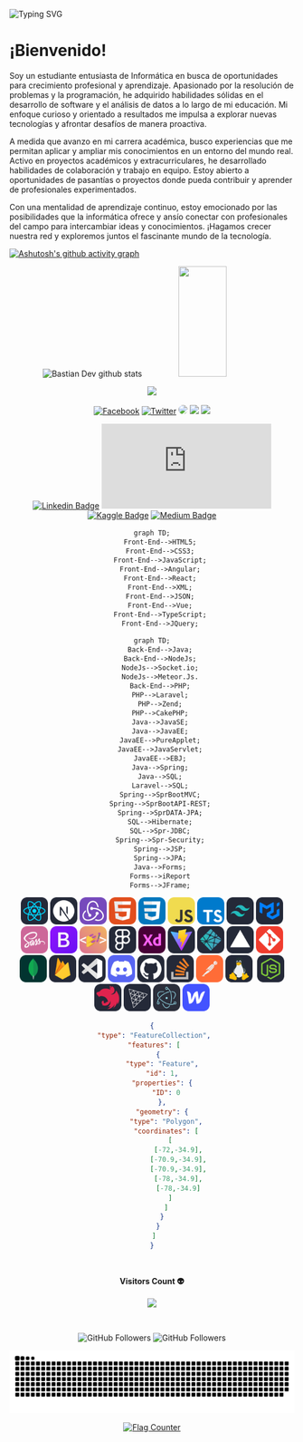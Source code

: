  
 ![Typing SVG](https://readme-typing-svg.herokuapp.com/?color=02D9F7FF&size=35&center=true&vCenter=true&width=1000&lines=¡Hola!;Como+esta+Que+tenerte+Acá;¡Gracias+por+estar+aqui!)

 <!-------------------------------------------------------------------------------------------------------------------------------------------->
# ¡Bienvenido!
Soy un estudiante entusiasta de Informática en busca de oportunidades para crecimiento profesional y aprendizaje. Apasionado por la resolución de problemas y la programación, he adquirido habilidades sólidas en el desarrollo de software y el análisis de datos a lo largo de mi educación. Mi enfoque curioso y orientado a resultados me impulsa a explorar nuevas tecnologías y afrontar desafíos de manera proactiva.

A medida que avanzo en mi carrera académica, busco experiencias que me permitan aplicar y ampliar mis conocimientos en un entorno del mundo real. Activo en proyectos académicos y extracurriculares, he desarrollado habilidades de colaboración y trabajo en equipo. Estoy abierto a oportunidades de pasantías o proyectos donde pueda contribuir y aprender de profesionales experimentados.

Con una mentalidad de aprendizaje continuo, estoy emocionado por las posibilidades que la informática ofrece y ansío conectar con profesionales del campo para intercambiar ideas y conocimientos. ¡Hagamos crecer nuestra red y exploremos juntos el fascinante mundo de la tecnología.


 [![Ashutosh's github activity graph](https://github-readme-activity-graph.vercel.app/graph?username=bastndev&bg_color=0d1117&color=ffffff&line=00b3ff&point=f9fafa&area=true&hide_border=true)](https://github.com/ashutosh00710/github-readme-activity-graph)

 <!-------------------------------------------------------------------------------------------------------------------------------------------->

 <div align="center">  
  <img width="49%" height="195px" src="https://github-readme-stats.vercel.app/api?username=bastndev&show_icons=true&count_private=true&hide_border=true&title_color=02D9F7FF&icon_color=02D9F7FF&text_color=c9d1d9&bg_color=0d1117" alt="Bastian Dev github stats" /> 
  
  <img width="41%" height="195px" src="https://github-readme-stats.vercel.app/api/top-langs/?username=bastndev&layout=compact&hide_border=true&title_color=02D9F7FF&text_color=02D9F7FF&bg_color=0d1117" />
</div> 

<!-------------------------------------------------------------------------------------------------------------------------------------------->

<p align="center">
 <img  src="https://github-readme-streak-stats.herokuapp.com?user=bastndev&theme=tokyonight_duo&hide_border=true"
</p>

<!-------------------------------------------------------------------------------------------------------------------------------------------->

<div align="center">
<div align="center">
<a href="https://facebook.com/👽" target="_blank"><img alt="Facebook" src="https://img.shields.io/badge/facebook-%231DA1F2.svg?&style=for-the-badge&logo=facebook&logoColor=white"/></a>
<a href="https://twitter.com/👽" target="_blank"><img alt="Twitter" src="https://img.shields.io/badge/twitter-%231DA1F2.svg?&style=for-the-badge&logo=twitter&logoColor=white" /></a>  
<a href="https://www.youtube.com/👽" target="_blank"><img src="https://img.shields.io/badge/-youtube-d71e18?style=for-the-badge&logo=youtube&logoColor=white" style="border-radius: 30px"></a> 
<a href="https://www.tiktok.com/👽" target="_blank"><img src="https://img.shields.io/badge/TikTok-000?style=for-the-badge&logo=tiktok&logoColor=white" ></a>
<a href="https://www.instagram.com/👽/" target="_blank"><img src="https://img.shields.io/badge/-Instagram-%23E4405F?style=for-the-badge&logo=instagram&logoColor=white"</a> 

[![Linkedin Badge](https://img.shields.io/badge/linkedin-%230077B5.svg?&style=for-the-badge&logo=linkedin&logoColor=white)](https://www.linkedin.com/in/👽/)
[![Mail Badge](https://img.shields.io/badge/email-c14438?style=for-the-badge&logo=Gmail&logoColor=white&link=mailto:👽@gmail.com)](mailto:👽@gmail.com)
[![Kaggle Badge](https://img.shields.io/badge/Kaggle-035a7d?style=for-the-badge&logo=kaggle&logoColor=white)](https://www.kaggle.com/👽)
[![Medium Badge](https://img.shields.io/badge/Medium-12100E?style=for-the-badge&logo=medium&logoColor=white)](https://medium.com/@👽)
</div>

<!-------------------------------------------------------------------------------------------------------------------------------------------->

```mermaid
graph TD;
    Front-End-->HTML5;
    Front-End-->CSS3;
    Front-End-->JavaScript;
    Front-End-->Angular;
    Front-End-->React;
    Front-End-->XML;
    Front-End-->JSON;
    Front-End-->Vue;
    Front-End-->TypeScript;
    Front-End-->JQuery;
```
<!-------------------------------------------------------------------------------------------------------------------------------------------->
```mermaid
graph TD;
    Back-End-->Java;
    Back-End-->NodeJs;
    NodeJs-->Socket.io;
    NodeJs-->Meteor.Js.
    Back-End-->PHP;
    PHP-->Laravel;
    PHP-->Zend;
    PHP-->CakePHP;
    Java-->JavaSE;
    Java-->JavaEE;
    JavaEE-->PureApplet;
    JavaEE-->JavaServlet;
    JavaEE-->EBJ;
    Java-->Spring;
    Java-->SQL;
    Laravel-->SQL;
    Spring-->SprBootMVC;
    Spring-->SprBootAPI-REST;
    Spring-->SprDATA-JPA;
    SQL-->Hibernate;
    SQL-->Spr-JDBC;
    Spring-->Spr-Security;
    Spring-->JSP;
    Spring-->JPA;
    Java-->Forms;
    Forms-->iReport
    Forms-->JFrame;
```
<!-------------------------------------------------------------------------------------------------------------------------------------------->
<p align="center">
<img src="https://github.com/tandpfun/skill-icons/blob/main/icons/React-Dark.svg" width="48" title="React.Js"> 
<img src="https://github.com/tandpfun/skill-icons/blob/main/icons/NextJS-Dark.svg" width="48" title="Next.Js">  
<img src="https://github.com/tandpfun/skill-icons/blob/main/icons/Redux.svg" width="48" title="Redux.Js">
<img src="https://github.com/tandpfun/skill-icons/blob/main/icons/HTML.svg" width="48" title="HTML"> 
<img src="https://github.com/tandpfun/skill-icons/blob/main/icons/CSS.svg" width="48" title="CSS">   
<img src="https://github.com/tandpfun/skill-icons/blob/main/icons/JavaScript.svg" width="48"  title="Javascript">   
<img src="https://github.com/tandpfun/skill-icons/blob/main/icons/TypeScript.svg" width="48" title="TypeScript">    
<img src="https://github.com/tandpfun/skill-icons/blob/main/icons/TailwindCSS-Dark.svg" width="48" title="TailWindCss">   
<img src="https://github.com/tandpfun/skill-icons/blob/main/icons/MaterialUI-Dark.svg" width="48" title="MUI">   
<img src="https://github.com/tandpfun/skill-icons/blob/main/icons/Sass.svg" width="48" title="Sass">  
<img src="https://github.com/tandpfun/skill-icons/blob/main/icons/Bootstrap.svg" width="48">  
<img src="https://github.com/tandpfun/skill-icons/blob/main/icons/StyledComponents.svg" width="48" title="StyledComponents">  
<img src="https://github.com/tandpfun/skill-icons/blob/main/icons/Figma-Dark.svg" width="48" title="Figma">   
<img src="https://github.com/tandpfun/skill-icons/blob/main/icons/XD.svg" width="48" title="Adobe XD">   
<img src="https://github.com/tandpfun/skill-icons/blob/main/icons/Vite-Dark.svg" width="48"  title="Vite">  
<img src="https://github.com/tandpfun/skill-icons/blob/main/icons/Netlify-Dark.svg" width="48" title="Netlify">  
<img src="https://github.com/tandpfun/skill-icons/blob/main/icons/Vercel-Dark.svg" width="48" title="Vercel">  
<img src="https://github.com/tandpfun/skill-icons/blob/main/icons/Git.svg" width="48" title="Git">  
<img src="https://github.com/tandpfun/skill-icons/blob/main/icons/MongoDB.svg" width="48" title="MongoDB">  
<img src="https://github.com/tandpfun/skill-icons/blob/main/icons/Firebase-Dark.svg" width="48" title="Firebase">   
<img src="https://github.com/tandpfun/skill-icons/blob/main/icons/VSCode-Dark.svg" width="48" title="Vscode">   
<img src="https://github.com/tandpfun/skill-icons/blob/main/icons/Discord.svg" width="48" title="Discord">   
<img src="https://github.com/tandpfun/skill-icons/blob/main/icons/Github-Dark.svg" width="48" title="Github">   
<img src="https://github.com/tandpfun/skill-icons/blob/main/icons/StackOverflow-Dark.svg" width="48" title="StackOverFlow">   
<img src="https://github.com/tandpfun/skill-icons/blob/main/icons/Postman.svg" width="48" title="Postman">   
<img src="https://github.com/tandpfun/skill-icons/blob/main/icons/Linux-Dark.svg" width="48" title="Linux">   
<img src="" width="48" title="">
<img src="https://github.com/tandpfun/skill-icons/blob/main/icons/NodeJS-Dark.svg" width="48" title="NodeJs">   
<img src="https://github.com/tandpfun/skill-icons/blob/main/icons/NestJS-Dark.svg" width="48" title="NestJs">   
<img src="https://github.com/tandpfun/skill-icons/blob/main/icons/ThreeJS-Dark.svg" width="48" title="ThreeJs">   
<img src="https://github.com/tandpfun/skill-icons/blob/main/icons/Electron.svg" width="48" title="Electron">   
<img src="https://github.com/tandpfun/skill-icons/blob/main/icons/Webflow.svg" width="48" title="Webflow">  
<p/>


<!-------------------------------------------------------------------------------------------------------------------------------------------->

 ```geojson
{
  "type": "FeatureCollection",
  "features": [
    {
      "type": "Feature",
      "id": 1,
      "properties": {
        "ID": 0
      },
      "geometry": {
        "type": "Polygon",
        "coordinates": [
          [
              [-72,-34.9],
              [-70.9,-34.9],
              [-70.9,-34.9],
              [-78,-34.9],
              [-78,-34.9]
          ]
        ]
      }
    }
  ]
}
 ```
<!-------------------------------------------------------------------------------------------------------------------------------------------->

<div align="center">
<br><p align="centre"><b>Visitors Count 👽 </b></p>  
<p align="center"><img align="center" src="https://profile-counter.glitch.me/{Entrada}/count.svg" /></p> 
<br>
</div>

<!------>

![GitHub Followers](https://img.shields.io/github/followers/bastndev?style=social)
![GitHub Followers](https://img.shields.io/github/stars/bastndev?style=social)

<!-------->

![](https://github.com/Platane/snk/raw/output/github-contribution-grid-snake.svg)

<!-------------->

<a href="https://info.flagcounter.com/F9K9"><img src="https://s11.flagcounter.com/count2/F9K9/bg_0D1117/txt_FFFFFF/border_0D1117/columns_8/maxflags_20/viewers_0/labels_1/pageviews_1/flags_0/percent_0/" alt="Flag Counter" border="0"></a>


